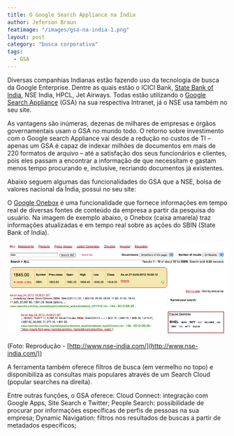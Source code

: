 ```yaml
---
title: O Google Search Appliance na Índia
author: Jeferson Braun
featimage: "/images/gsa-na-india-1.png"
layout: post
category: "busca corporativa"
tags: 
  - GSA
---
```


Diversas companhias Indianas estão fazendo uso da tecnologia de busca da Google Enterprise. Dentre as quais estão o ICICI Bank, [State Bank of India](http://www.e-storageonline.com.br/como-o-gsa-melhorou-a-produtividade-do-state-bank-of-india/), NSE India, HPCL, Jet Airways. Todas estão utilizando o [Google Search Appliance](http://www.e-storageonline.com.br/produtos/google-search-appliance.html) (GSA) na sua respectiva Intranet, já o NSE usa também no seu site.

As vantagens são inúmeras, dezenas de milhares de empresas e órgãos governamentais usam o GSA no mundo todo. O retorno sobre investimento com o Google search Appliance vai desde a redução no custos de TI – apenas um GSA é capaz de indexar milhões de documentos em mais de 220 formatos de arquivo – até a satisfação dos seus funcionários e clientes, pois eles passam a encontrar a informação de que necessitam e gastam menos tempo procurando e, inclusive, recriando documentos já existentes.

Abaixo seguem algumas das funcionalidades do GSA que a NSE, bolsa de valores nacional da Índia, possui no seu site:

O [Google Onebox](http://www.e-storageonline.com.br/google-search-appliance/google-onebox.html) é uma funcionalidade que fornece informações em tempo real de diversas fontes de conteúdo da empresa a partir da pesquisa do usuário. Na imagem de exemplo abaixo, o Onebox (caixa amarela) traz informações atualizadas e em tempo real sobre as ações do SBIN (State Bank of India).

![Resultados de busca sobre a SBIN na nse com onebox e filtro de conteúdo](/images/gsa-na-india-2.png)

(Foto: Reprodução - [http://www.nse-india.com/](http://www.nse-india.com/))

 A ferramenta também oferece filtros de busca (em vermelho no topo)  e disponibiliza as consultas mais populares através de um Search Cloud (popular searches na direita).

Entre outras funções, o GSA oferece:
Cloud Connect: integração com Google Apps, Site Search e Twitter;
People Search: possibilidade de procurar por informações específicas de perfis de pessoas na sua empresa;
Dynamic Navigation: filtros nos resultados de buscas a partir de metadados específicos;